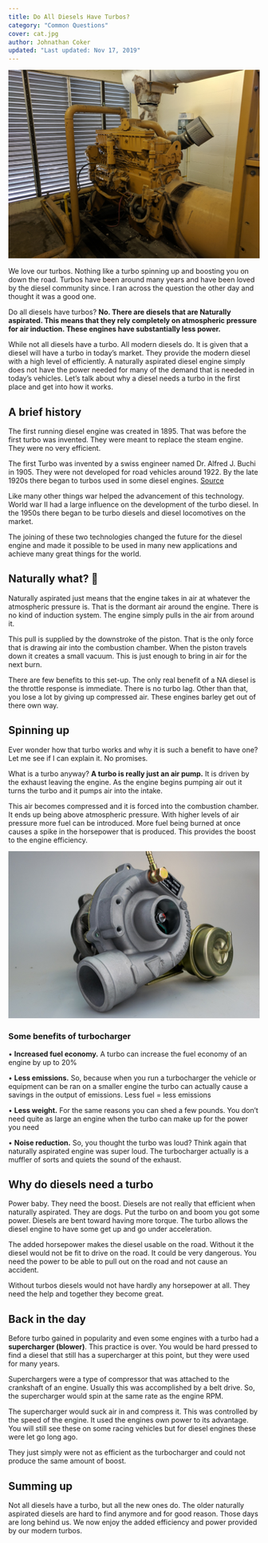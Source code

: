 ```yaml
---
title: Do All Diesels Have Turbos?
category: "Common Questions"
cover: cat.jpg
author: Johnathan Coker
updated: "Last updated: Nov 17, 2019"
---
```


![unsplash.com](./cat.jpg)

We love our turbos. Nothing like a turbo spinning up and boosting you on down the road. Turbos have been around many years and have been loved by the diesel community since. I ran across the question the other day and thought it was a good one.

Do all diesels have turbos? **No. There are diesels that are Naturally aspirated. This means that they rely completely on atmospheric pressure for air induction. These engines have substantially less power.**

While not all diesels have a turbo. All modern diesels do. It is given that a diesel will have a turbo in today’s market. They provide the modern diesel with a high level of efficiently.
A naturally aspirated diesel engine simply does not have the power needed for many of the demand that is needed in today’s vehicles. Let’s talk about why a diesel needs a turbo in the first place and get into how it works.

## A brief history

The first running diesel engine was created in 1895. That was before the first turbo was invented. They were meant to replace the steam engine. They were no very efficient.

The first Turbo was invented by a swiss engineer named Dr. Alfred J. Buchi in 1905. They were not developed for road vehicles around 1922. By the late 1920s there began to turbos used in some diesel engines. [Source](https://en.m.wikipedia.org/wiki/Turbo-diesel)

Like many other things war helped the advancement of this technology. World war II had a large influence on the development of the turbo diesel. In the 1950s there began to be turbo diesels and diesel locomotives on the market.

The joining of these two technologies changed the future for the diesel engine and made it possible to be used in many new applications and achieve many great things for the world.

## Naturally what? 🧐

Naturally aspirated just means that the engine takes in air at whatever the atmospheric pressure is. That is the dormant air around the engine. There is no kind of induction system. The engine simply pulls in the air from around it.

This pull is supplied by the downstroke of the piston. That is the only force that is drawing air into the combustion chamber. When the piston travels down it creates a small vacuum. This is just enough to bring in air for the next burn.

There are few benefits to this set-up. The only real benefit of a NA diesel is the throttle response is immediate. There is no turbo lag. Other than that, you lose a lot by giving up compressed air. These engines barley get out of there own way.

## Spinning up

Ever wonder how that turbo works and why it is such a benefit to have one? Let me see if I can explain it. No promises.

What is a turbo anyway? **A turbo is really just an air pump.** It is driven by the exhaust leaving the engine. As the engine begins pumping air out it turns the turbo and it pumps air into the intake.

This air becomes compressed and it is forced into the combustion chamber. It ends up being above atmospheric pressure. With higher levels of air pressure more fuel can be introduced. More fuel being burned at once causes a spike in the horsepower that is produced. This provides the boost to the engine efficiency.

![turbo](turbo.jpg)

### Some benefits of turbocharger

• **Increased fuel economy.** A turbo can increase the fuel economy of an engine by up to 20%

• **Less emissions.** So, because when you run a turbocharger the vehicle or equipment can be ran on a smaller engine the turbo can actually cause a savings in the output of emissions. Less fuel = less emissions

• **Less weight.** For the same reasons you can shed a few pounds. You don’t need quite as large an engine when the turbo can make up for the power you need

• **Noise reduction.** So, you thought the turbo was loud? Think again that naturally aspirated engine was super loud. The turbocharger actually is a muffler of sorts and quiets the sound of the exhaust.

## Why do diesels need a turbo

Power baby. They need the boost. Diesels are not really that efficient when naturally aspirated. They are dogs. Put the turbo on and boom you got some power. Diesels are bent toward having more torque. The turbo allows the diesel engine to have some get up and go under acceleration.

The added horsepower makes the diesel usable on the road. Without it the diesel would not be fit to drive on the road. It could be very dangerous. You need the power to be able to pull out on the road and not cause an accident.

Without turbos diesels would not have hardly any horsepower at all. They need the help and together they become great.

## Back in the day

Before turbo gained in popularity and even some engines with a turbo had a **supercharger (blower)**. This practice is over. You would be hard pressed to find a diesel that still has a supercharger at this point, but they were used for many years.

Superchargers were a type of compressor that was attached to the crankshaft of an engine. Usually this was accomplished by a belt drive. So, the supercharger would spin at the same rate as the engine RPM.

The supercharger would suck air in and compress it. This was controlled by the speed of the engine. It used the engines own power to its advantage. You will still see these on some racing vehicles but for diesel engines these were let go long ago.

They just simply were not as efficient as the turbocharger and could not produce the same amount of boost.

## Summing up

Not all diesels have a turbo, but all the new ones do. The older naturally aspirated diesels are hard to find anymore and for good reason. Those days are long behind us. We now enjoy the added efficiency and power provided by our modern turbos.

